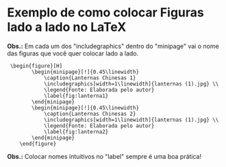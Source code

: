 # **Exemplo de como colocar Figuras lado a lado no LaTeX**

**Obs.:** Em cada um dos "includegraphics" dentro do "minipage" vai o nome 
das figuras que você quer colocar lado a lado.

```
 \begin{figure}[H]
        \begin{minipage}[!]{0.45\linewidth}
            \caption{Lanternas Chinesas 1}
            \includegraphics[width=1\linewidth]{lanternas (1).jpg} \\
            \legend{Fonte: Elaborada pelo autor}
            \label{fig:lanterna1}
        \end{minipage} 
        \begin{minipage}[!]{0.45\linewidth}
            \caption{Lanternas Chinesas 2}
            \includegraphics[width=1\linewidth]{lanternas (1).jpg} \\
            \legend{Fonte: Elaborada pelo autor}
            \label{fig:lanterna2}
        \end{minipage}       
    \end{figure}
```

**Obs.:** Colocar nomes intuitivos no "label" sempre é uma boa prática!
